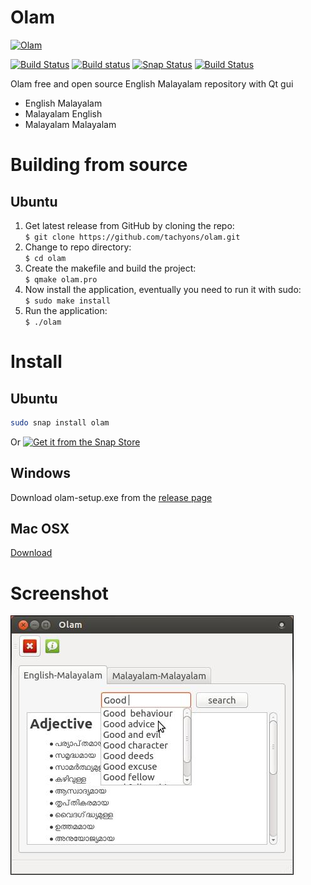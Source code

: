 Olam
====
[![Olam](https://snapcraft.io/olam/badge.svg)](https://snapcraft.io/olam)

[![Build Status](https://travis-ci.org/tachyons/olam.svg?branch=master)](https://travis-ci.org/tachyons/olam)
[![Build status](https://ci.appveyor.com/api/projects/status/4rb9tmxph6u9qj27?svg=true)](https://ci.appveyor.com/project/tachyons/olam)
[![Snap Status](https://build.snapcraft.io/badge/tachyons/olam.svg)](https://build.snapcraft.io/user/tachyons/olam)
[![Build Status](https://api.cirrus-ci.com/github/tachyons/olam.svg)](https://cirrus-ci.com/github/tachyons/olam)

Olam free and open source English Malayalam repository with Qt gui
* English Malayalam
* Malayalam English
* Malayalam Malayalam

# Building from source

## Ubuntu

1. Get latest release from GitHub by cloning the repo:  
    `$ git clone https://github.com/tachyons/olam.git`  
2. Change to repo directory:  
    `$ cd olam`   
3. Create the makefile and build the project:  
    `$ qmake olam.pro`  
4. Now install the application, eventually you need to run it with sudo:  
    `$ sudo make install`  
5. Run the application:  
    `$ ./olam`  

# Install

## Ubuntu

``` bash
sudo snap install olam
```
Or [![Get it from the Snap Store](https://snapcraft.io/static/images/badges/en/snap-store-black.svg)](https://snapcraft.io/olam)


## Windows

Download olam-setup.exe from the [release page](https://github.com/tachyons/olam/releases)

## Mac OSX

[Download](https://api.cirrus-ci.com/v1/artifact/github/tachyons/olam/release/build/build/release/olam.dmg)

# Screenshot

![olam](/olam.jpeg)
